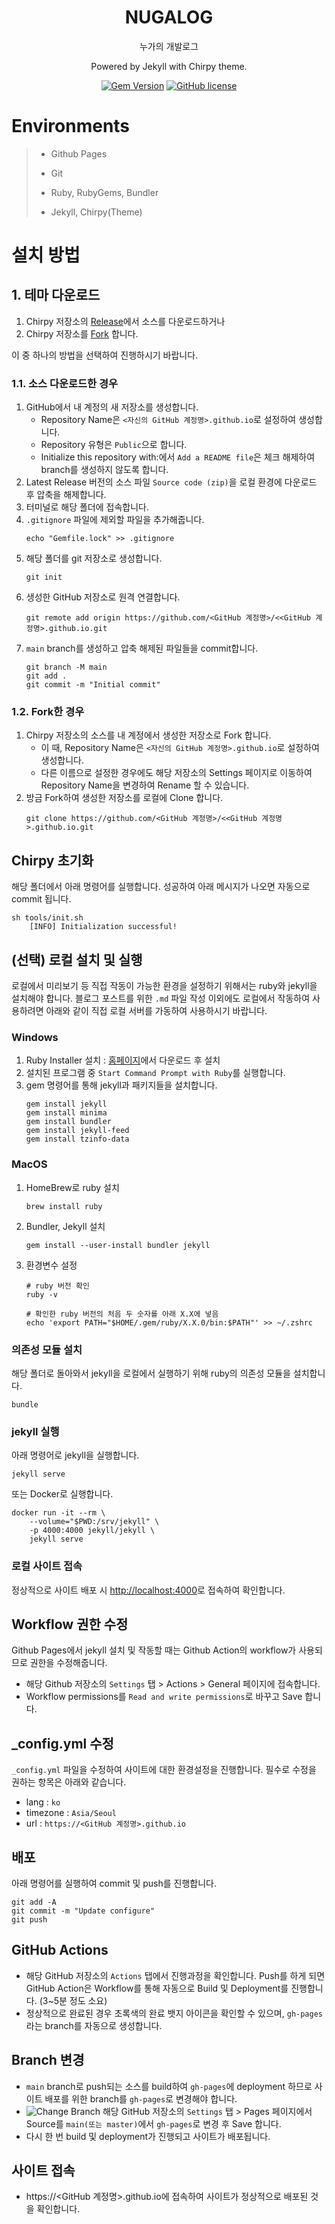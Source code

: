 <div align="center">

  # NUGALOG

  누가의 개발로그

  Powered by Jekyll with Chirpy theme.

  [![Gem Version](https://img.shields.io/gem/v/jekyll-theme-chirpy?color=brightgreen)](https://rubygems.org/gems/jekyll-theme-chirpy)
  [![GitHub license](https://img.shields.io/github/license/cotes2020/jekyll-theme-chirpy.svg)](https://github.com/cotes2020/jekyll-theme-chirpy/blob/master/LICENSE)

</div>

# Environments

> - Github Pages
>
> - Git
>
> - Ruby, RubyGems, Bundler
>
> - Jekyll, Chirpy(Theme)

# 설치 방법

## 1. 테마 다운로드
1. Chirpy 저장소의 [Release](https://github.com/cotes2020/jekyll-theme-chirpy/releases)에서 소스를 다운로드하거나
2. Chirpy 저장소를 [Fork](https://github.com/cotes2020/jekyll-theme-chirpy/fork) 합니다.

이 중 하나의 방법을 선택하여 진행하시기 바랍니다.

### 1.1. 소스 다운로드한 경우
1. GitHub에서 내 계정의 새 저장소를 생성합니다.
   - Repository Name은 `<자신의 GitHub 계정명>.github.io`로 설정하여 생성합니다.
   - Repository 유형은 `Public`으로 합니다.
   - Initialize this repository with:에서 `Add a README file`은 체크 해제하여 branch를 생성하지 않도록 합니다.
2. Latest Release 버전의 소스 파일 `Source code (zip)`을 로컬 환경에 다운로드 후 압축을 해제합니다.
3. 터미널로 해당 폴더에 접속합니다.
4. `.gitignore` 파일에 제외할 파일을 추가해줍니다.
    ````console
    echo "Gemfile.lock" >> .gitignore
    ````
5. 해당 폴더를 git 저장소로 생성합니다.
    ````console
    git init
    ````
6. 생성한 GitHub 저장소로 원격 연결합니다.
    ````console
    git remote add origin https://github.com/<GitHub 계정명>/<<GitHub 계정명>.github.io.git
    ````
7. `main` branch를 생성하고 압축 해제된 파일들을 commit합니다.
    ````console
    git branch -M main
    git add .
    git commit -m "Initial commit"
    ````

### 1.2. Fork한 경우
1. Chirpy 저장소의 소스를 내 계정에서 생성한 저장소로 Fork 합니다.
   - 이 때, Repository Name은 `<자신의 GitHub 계정명>.github.io`로 설정하여 생성합니다.
   - 다른 이름으로 설정한 경우에도 해당 저장소의 Settings 페이지로 이동하여 Repository Name을 변경하여 Rename 할 수 있습니다.
2. 방금 Fork하여 생성한 저장소를 로컬에 Clone 합니다.
    ````console
    git clone https://github.com/<GitHub 계정명>/<<GitHub 계정명>.github.io.git
    ````

## Chirpy 초기화
해당 폴더에서 아래 명령어를 실행합니다. 성공하여 아래 메시지가 나오면 자동으로 commit 됩니다.
````console
sh tools/init.sh
    [INFO] Initialization successful!
````

## (선택) 로컬 설치 및 실행
로컬에서 미리보기 등 직접 작동이 가능한 환경을 설정하기 위해서는 ruby와 jekyll을 설치해야 합니다.
블로그 포스트를 위한 `.md` 파일 작성 이외에도 로컬에서 작동하여 사용하려면 아래와 같이 직접 로컬 서버를 가동하여 사용하시기 바랍니다.

### Windows
1. Ruby Installer 설치 : [홈페이지](https://www.ruby-lang.org/en/downloads/)에서 다운로드 후 설치
2. 설치된 프로그램 중 `Start Command Prompt with Ruby`를 실행합니다.
3. gem 명령어를 통해 jekyll과 패키지들을 설치합니다.
   ````console
   gem install jekyll
   gem install minima
   gem install bundler
   gem install jekyll-feed
   gem install tzinfo-data
   ````
### MacOS
1. HomeBrew로 ruby 설치
   ````console
   brew install ruby
   ````
2. Bundler, Jekyll 설치
   ````console
   gem install --user-install bundler jekyll
   ````
3. 환경변수 설정
   ````console
   # ruby 버전 확인
   ruby -v

   # 확인한 ruby 버전의 처음 두 숫자를 아래 X.X에 넣음
   echo 'export PATH="$HOME/.gem/ruby/X.X.0/bin:$PATH"' >> ~/.zshrc
   ````
### 의존성 모듈 설치
해당 폴더로 돌아와서 jekyll을 로컬에서 실행하기 위해 ruby의 의존성 모듈을 설치합니다.
````console
bundle
````
### jekyll 실행
아래 명령어로 jekyll을 실행합니다.
````console
jekyll serve
````
또는 Docker로 실행합니다.
````console
docker run -it --rm \
    --volume="$PWD:/srv/jekyll" \
    -p 4000:4000 jekyll/jekyll \
    jekyll serve
````
### 로컬 사이트 접속
정상적으로 사이트 배포 시 [http://localhost:4000](http://localhost:4000)로 접속하여 확인합니다.

## Workflow 권한 수정
Github Pages에서 jekyll 설치 및 작동할 때는 Github Action의 workflow가 사용되므로 권한을 수정해줍니다.
- 해당 Github 저장소의 `Settings` 탭 > Actions > General 페이지에 접속합니다.
- Workflow permissions를 `Read and write permissions`로 바꾸고 Save 합니다.

## _config.yml 수정
`_config.yml` 파일을 수정하여 사이트에 대한 환경설정을 진행합니다.
필수로 수정을 권하는 항목은 아래와 같습니다.
- lang : `ko`
- timezone : `Asia/Seoul`
- url : `https://<GitHub 계정명>.github.io`

## 배포
아래 명령어를 실행하여 commit 및 push를 진행합니다.
````console
git add -A
git commit -m "Update configure"
git push
````
## GitHub Actions
- 해당 GitHub 저장소의 `Actions` 탭에서 진행과정을 확인합니다.
Push를 하게 되면 GitHub Action은 Workflow를 통해 자동으로 Build 및 Deployment를 진행합니다. (3~5분 정도 소요)
- 정상적으로 완료된 경우 초록색의 완료 뱃지 아이콘을 확인할 수 있으며, `gh-pages`라는 branch를 자동으로 생성합니다.

## Branch 변경
- `main` branch로 push되는 소스를 build하여 `gh-pages`에 deployment 하므로 사이트 배포를 위한 branch를 `gh-pages`로 변경해야 합니다.
- ![Change Branch](/assets/img/post/2022-05-01/change_branch.png)
  해당 GitHub 저장소의 `Settings` 탭 > Pages 페이지에서 Source를 `main(또는 master)`에서 `gh-pages`로 변경 후 Save 합니다.
- 다시 한 번 build 및 deployment가 진행되고 사이트가 배포됩니다.

## 사이트 접속
- https://<GitHub 계정명>.github.io에 접속하여 사이트가 정상적으로 배포된 것을 확인합니다.
